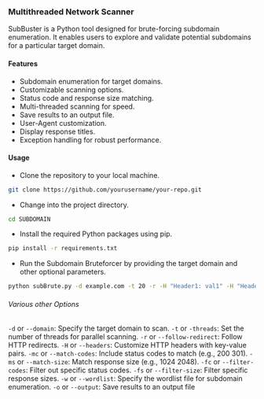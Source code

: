 ### Multithreaded Network Scanner

SubBuster is a Python tool designed for brute-forcing subdomain enumeration. It enables users to explore and validate potential subdomains for a particular target domain.

#### Features

- Subdomain enumeration for target domains.
- Customizable scanning options.
- Status code and response size matching.
- Multi-threaded scanning for speed.
- Save results to an output file.
- User-Agent customization.
- Display response titles.
- Exception handling for robust performance.

#### Usage

- Clone the repository to your local machine.

```bash
git clone https://github.com/yourusername/your-repo.git
```

- Change into the project directory.

```bash
cd SUBDOMAIN
```

- Install the required Python packages using pip.

```bash
pip install -r requirements.txt
```

- Run the Subdomain Bruteforcer by providing the target domain and other optional parameters.

```bash
python subBrute.py -d example.com -t 20 -r -H "Header1: val1" -H "Header2: val2" -mc 200 301 404 -ms 1024 2048 -fc 500 503 -fs 4096 8192 -w wordlist.txt -o results.txt
```

###### Various other Options

`-d` or `--domain`: Specify the target domain to scan.
`-t` or `-threads`: Set the number of threads for parallel scanning.
`-r` or `--follow-redirect`: Follow HTTP redirects.
`-H` or `--headers`: Customize HTTP headers with key-value pairs.
`-mc` or `--match-codes`: Include status codes to match (e.g., 200 301).
`-ms` or `--match-size`: Match response size (e.g., 1024 2048).
`-fc` or `--filter-codes`: Filter out specific status codes.
`-fs` or `--filter-size`: Filter specific response sizes.
`-w` or `--wordlist`: Specify the wordlist file for subdomain enumeration.
`-o` or `--output`: Save results to an output file
